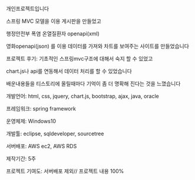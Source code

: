 개인프로젝트입니다


스프링 MVC 모델을 이용 게시판을 만들었고		

행정안전부 폭염 온열질환자 openapi(xml) 

영화openapi(json) 를 이용 데이터를 가져와 차트를 보여주는 사이트를 만들었습니다


프로젝트 후기:
기초적인 스프링mvc구조에 대해서 숙지 할 수 있었고

chart.js나 api를 연동해서 데이터 처리를 할 수 있었습니다

배운내용들을 티스토리에 올릴때마다 기억이 좀 더 명확해 진다는 것을 느꼈습니다

개발언어: html, css, jquery, chart.js, bootstrap, ajax, java, oracle

프레임워크: spring framework

운영체제: Windows10

개발툴: eclipse, sqldeveloper, sourcetree

서버배포: AWS ec2, AWS RDS

제작기간: 5주

프로젝트 기여도: 서버배포 제외// 프로젝트 내용 100%
